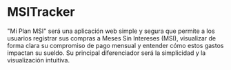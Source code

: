 # MSITracker
"Mi Plan MSI" será una aplicación web simple y segura que permite a los usuarios registrar sus compras a Meses Sin Intereses (MSI), visualizar de forma clara su compromiso de pago mensual y entender cómo estos gastos impactan su sueldo. Su principal diferenciador será la simplicidad y la visualización intuitiva.
